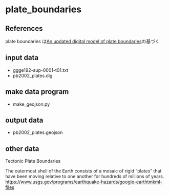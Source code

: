 # plate_boundaries

## References

plate boundaries は[An updated digital model of plate boundaries](https://doi.org/10.1029/2001GC000252)の基づく

## input data

- ggge192-sup-0001-t01.txt
- pb2002_plates.dig

## make data program

- make_geojson.py

## output data

- pb2002_plates.geojson

## other data

Tectonic Plate Boundaries  

The outermost shell of the Earth consists of a mosaic of rigid “plates” that have been moving relative to one another for hundreds of millions of years.  
<https://www.usgs.gov/programs/earthquake-hazards/google-earthtmkml-files>
